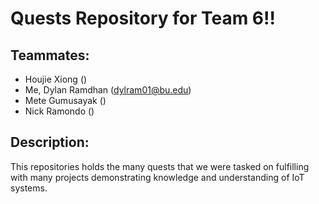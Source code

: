 # Quests Repository for Team 6!! <br>

## Teammates:
- Houjie Xiong () <br>
- Me, Dylan Ramdhan (dylram01@bu.edu)<br>
- Mete Gumusayak () <br>
- Nick Ramondo () <br>

## Description:
This repositories holds the many quests that we were tasked on fulfilling with many projects demonstrating knowledge and understanding of IoT systems.